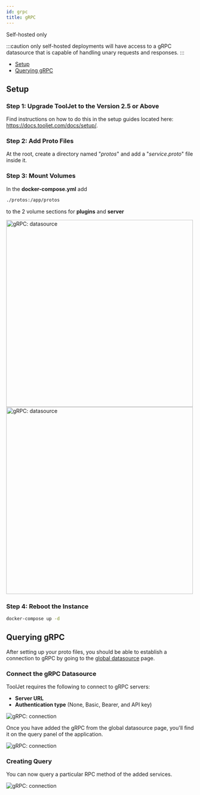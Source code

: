```yaml
---
id: grpc
title: gRPC
---
```


<div className='badge badge--primary heading-badge'>Self-hosted only</div>

:::caution
only self-hosted deployments will have access to a gRPC datasource that is capable of handling unary requests and responses.
:::

- [Setup](#setup)
- [Querying gRPC](#querying-grpc)

<div style={{paddingTop:'24px'}}>

## Setup

### Step 1: Upgrade ToolJet to the Version 2.5 or Above

Find instructions on how to do this in the setup guides located here: https://docs.tooljet.com/docs/setup/.

### Step 2: Add Proto Files

At the root, create a directory named "*protos*" and add a "*service.proto*" file inside it.


### Step 3: Mount Volumes

In the **docker-compose.yml** add

```bash
./protos:/app/protos
```

to the 2 volume sections for **plugins** and **server**


<div style={{textAlign: 'center'}}>

<img className="screenshot-full" src="/img/datasource-reference/grpc/proto1.png" alt="gRPC: datasource" width='500' />

</div>

<div style={{textAlign: 'center'}}>

<img className="screenshot-full" src="/img/datasource-reference/grpc/proto2.png" alt="gRPC: datasource"  width='500'/>

</div>

### Step 4: Reboot the Instance

```bash
docker-compose up -d
```

</div>

<div style={{paddingTop:'24px'}}>

## Querying gRPC

After setting up your proto files, you should be able to establish a connection to gRPC by going to the [global datasource](/docs/data-sources/overview) page.

### Connect the gRPC Datasource

ToolJet requires the following to connect to gRPC servers:

- **Server URL**
- **Authentication type** (None, Basic, Bearer, and API key)

<div style={{textAlign: 'center'}}>

<img className="screenshot-full" src="/img/datasource-reference/grpc/connection.png" alt="gRPC: connection" />

</div>

Once you have added the gRPC from the global datasource page, you'll find it on the query panel of the application.

<div style={{textAlign: 'center'}}>

<img className="screenshot-full" src="/img/datasource-reference/grpc/grpcgds.png" alt="gRPC: connection" />

</div>

### Creating Query

You can now query a particular RPC method of the added services.

<div style={{textAlign: 'center'}}>

<img className="screenshot-full" src="/img/datasource-reference/grpc/query.png" alt="gRPC: connection" />

</div>

</div>
